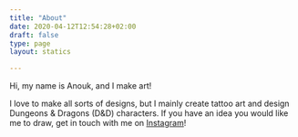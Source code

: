```yaml
---
title: "About"
date: 2020-04-12T12:54:28+02:00
draft: false
type: page
layout: statics

---
```


Hi, my name is Anouk, and I make art!

I love to make all sorts of designs, but I mainly create tattoo art and design Dungeons & Dragons (D&D) characters. If you have an idea you would like me to draw, get in touch with me on [Instagram](https://www.instagram.com/mistil_art/)!